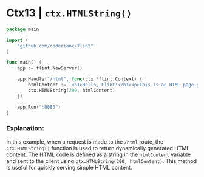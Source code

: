 # Ctx13 | `ctx.HTMLString()`

```go
package main

import (
    "github.com/coderianx/flint"
)

func main() {
    app := flint.NewServer()

    app.Handle("/html", func(ctx *flint.Context) {
        htmlContent := `<h1>Hello, Flint!</h1><p>This is an HTML page generated using ctx.HTMLString().</p>`
        ctx.HTMLString(200, htmlContent)
    })

    app.Run(":8080")
}
```
### Explanation:
In this example, when a request is made to the `/html` route, the `ctx.HTMLString()` function is used to return dynamically generated HTML content. The HTML code is defined as a string in the `htmlContent` variable and sent to the client using `ctx.HTMLString(200, htmlContent)`. This method is useful for quickly serving simple HTML content.
